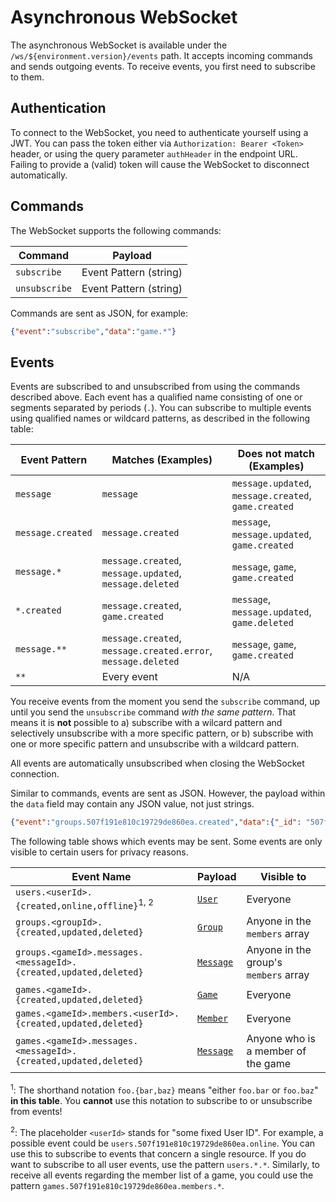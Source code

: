 # Asynchronous WebSocket

The asynchronous WebSocket is available under the `/ws/${environment.version}/events` path.
It accepts incoming commands and sends outgoing events.
To receive events, you first need to subscribe to them.

## Authentication

To connect to the WebSocket, you need to authenticate yourself using a JWT.
You can pass the token either via `Authorization: Bearer <Token>` header,
or using the query parameter `authHeader` in the endpoint URL.
Failing to provide a (valid) token will cause the WebSocket to disconnect automatically.

## Commands

The WebSocket supports the following commands:

| Command | Payload |
| --- | --- |
| `subscribe` | Event Pattern (string) |
| `unsubscribe` | Event Pattern (string) |

Commands are sent as JSON, for example:

```json
{"event":"subscribe","data":"game.*"}
```

## Events

Events are subscribed to and unsubscribed from using the commands described above.
Each event has a qualified name consisting of one or segments separated by periods (`.`).
You can subscribe to multiple events using qualified names or wildcard patterns, as described in the following table:

| Event Pattern | Matches (Examples) | Does not match (Examples) |
| --- | --- | --- |
| `message` | `message` | `message.updated`, `message.created`, `game.created` |
| `message.created` | `message.created` | `message`, `message.updated`, `game.created` |
| `message.*` | `message.created`, `message.updated`, `message.deleted` | `message`, `game`, `game.created` |
| `*.created` | `message.created`, `game.created` | `message`, `message.updated`, `game.deleted` |
| `message.**` | `message.created`, `message.created.error`, `message.deleted` | `message`, `game`, `game.created` |
| `**` | Every event | N/A |

You receive events from the moment you send the `subscribe` command, up until you send the `unsubscribe` command *with the same pattern*.
That means it is **not** possible to
a) subscribe with a wilcard pattern and selectively unsubscribe with a more specific pattern, or
b) subscribe with one or more specific pattern and unsubscribe with a wildcard pattern.

All events are automatically unsubscribed when closing the WebSocket connection.

Similar to commands, events are sent as JSON.
However, the payload within the `data` field may contain any JSON value, not just strings.

```json
{"event":"groups.507f191e810c19729de860ea.created","data":{"_id": "507f191e810c19729de860ea", "...": "..."}}
```

The following table shows which events may be sent.
Some events are only visible to certain users for privacy reasons.

| Event Name | Payload | Visible to |
| --- | --- | --- |
| `users.<userId>.{created,online,offline}`<sup>1, 2</sup> | [`User`](#model-User) | Everyone |
| `groups.<groupId>.{created,updated,deleted}` | [`Group`](#model-Group) | Anyone in the `members` array |
| `groups.<gameId>.messages.<messageId>.{created,updated,deleted}` | [`Message`](#model-Message) | Anyone in the group's `members` array |
| `games.<gameId>.{created,updated,deleted}` | [`Game`](#model-Game) | Everyone |
| `games.<gameId>.members.<userId>.{created,updated,deleted}` | [`Member`](#model-Member) | Everyone |
| `games.<gameId>.messages.<messageId>.{created,updated,deleted}` | [`Message`](#model-Message) | Anyone who is a member of the game |

<sup>1</sup>: The shorthand notation `foo.{bar,baz}` means "either `foo.bar` or `foo.baz`" **in this table**. You **cannot** use this notation to subscribe to or unsubscribe from events!

<sup>2</sup>:
The placeholder `<userId>` stands for "some fixed User ID". For example, a possible event could be `users.507f191e810c19729de860ea.online`.
You can use this to subscribe to events that concern a single resource. If you do want to subscribe to all user events, use the pattern `users.*.*`.
Similarly, to receive all events regarding the member list of a game, you could use the pattern `games.507f191e810c19729de860ea.members.*`.

